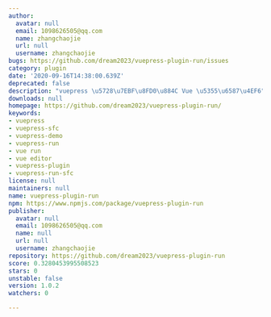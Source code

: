 ```yaml
---
author:
  avatar: null
  email: 1098626505@qq.com
  name: zhangchaojie
  url: null
  username: zhangchaojie
bugs: https://github.com/dream2023/vuepress-plugin-run/issues
category: plugin
date: '2020-09-16T14:38:00.639Z'
deprecated: false
description: "vuepress \u5728\u7EBF\u8FD0\u884C Vue \u5355\u6587\u4EF6"
downloads: null
homepage: https://github.com/dream2023/vuepress-plugin-run/
keywords:
- vuepress
- vuepress-sfc
- vuepress-demo
- vuepress-run
- vue run
- vue editor
- vuepress-plugin
- vuepress-run-sfc
license: null
maintainers: null
name: vuepress-plugin-run
npm: https://www.npmjs.com/package/vuepress-plugin-run
publisher:
  avatar: null
  email: 1098626505@qq.com
  name: null
  url: null
  username: zhangchaojie
repository: https://github.com/dream2023/vuepress-plugin-run
score: 0.3280453995508523
stars: 0
unstable: false
version: 1.0.2
watchers: 0

---
```



